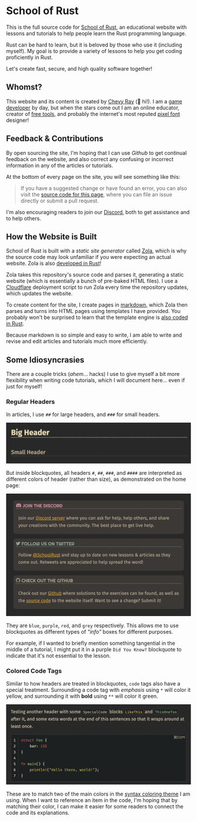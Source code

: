 # School of Rust

This is the full source code for [School of Rust](https://rust-school.io), an educational website with lessons and tutorials to help people learn the Rust programming language.

Rust can be hard to learn, but it is beloved by those who use it (including myself). My goal is to provide a variety of lessons to help you get coding proficiently in Rust.

Let's create fast, secure, and high quality software together!

## Whomst?

This website and its content is created by [Chevy Ray](https://github.com/chevyray) (:wave: hi!). I am a [game developer](https://ikenfell.jp/) by day, but when the stars come out I am an online educator, creator of [free tools](https://github.com/chevyray/crunch-rs), and probably the internet's most reputed [pixel font](http://pixel-fonts.com/) designer!

## Feedback & Contributions

By open sourcing the site, I'm hoping that I can use *Github* to get continual feedback on the website, and also correct any confusing or incorrect information in any of the articles or tutorials.

At the bottom of every page on the site, you will see something like this:

> If you have a suggested change or have found an error, you can also visit the [source code for this page](/), where you can file an issue directly or submit a pull request.

I'm also encouraging readers to join our [Discord](https://discord.gg/vdPK7ztcD2), both to get assistance and to help others.

## How the Website is Built

School of Rust is built with a *static site generator* called [Zola](https://www.getzola.org/), which is why the source code may look unfamiliar if you were expecting an actual website. Zola is also [developed in Rust](https://github.com/getzola/zola)!

Zola takes this repository's source code and parses it, generating a static website (which is essentially a bunch of pre-baked HTML files). I use a [Cloudflare](https://www.cloudflare.com/) deployment script to run Zola every time the repository updates, which updates the website.

To create content for the site, I create pages in [markdown](https://commonmark.org/), which Zola then parses and turns into HTML pages using templates I have provided. You probably won't be surprised to learn that the template engine is [also coded in Rust](https://tera.netlify.app/).

Because markdown is so simple and easy to write, I am able to write and revise and edit articles and tutorials much more efficiently.

## Some Idiosyncrasies

There are a couple tricks (*ahem*... hacks) I use to give myself a bit more flexibility when writing code tutorials, which I will document here... even if just for myself!

### Regular Headers

In articles, I use `##` for large headers, and `###` for small headers.

![a large and a small header](/img/header_sizes.png)

But inside blockquotes, all headers `#`, `##`, `###`, and `####` are interpreted as different colors of header (rather than size), as demonstrated on the home page:

![3 blockquotes with different header colors](/img/blockquotes.png)

They are `blue`, `purple`, `red`, and `grey` respectively. This allows me to use blockquotes as different types of *"info"* boxes for different purposes.

For example, if I wanted to briefly mention something tangential in the middle of a tutorial, I might put it in a purple `Did You Know?` blockquote to indicate that it's not essential to the lesson.

### Colored Code Tags

Similar to how headers are treated in blockquotes, `code` tags also have a special treatment. Surrounding a code tag with *emphasis* using `*` will color it yellow, and surrounding it with **bold** using `**` will color it green.

![3 differently colored code tags](/img/colored_code_tags.png)

These are to match two of the main colors in the [syntax coloring theme](https://github.com/morhetz/gruvbox) I am using. When I want to reference an item in the code, I'm hoping that by matching their color, I can make it easier for some readers to connect the code and its explanations.